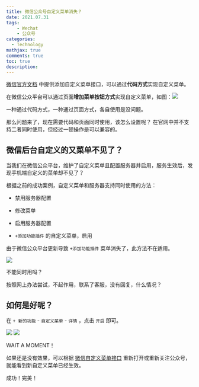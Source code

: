 ```yaml
---
title: 微信公众号自定义菜单消失？
date: 2021.07.31 
tags: 
    - Wechat
    - 公众号
categories: 
  - Technology
mathjax: true 
comments: true
toc: true
description:
---
```


[微信官方文档](https://developers.weixin.qq.com/doc/offiaccount/Custom_Menus/Creating_Custom-Defined_Menu.html) 中提供添加自定义菜单接口，可以通过**代码方式**实现自定义菜单。

在微信公众平台可以通过页面**增加菜单按钮方式**实现自定义菜单，如图：![](https://wyiyi.github.io/amber/contents/gzh/img.png)

一种通过代码方式，一种通过页面方式，各自使用是没问题。

那么问题来了，现在需要代码和页面同时使用，该怎么设置呢？
在官网中并不支持二者同时使用，但经过一顿操作是可以兼容的。

## 微信后台自定义的又菜单不见了？
当我们在微信公众平台，维护了自定义菜单且配置服务器并启用，服务生效后，发现手机端自定义的菜单却不见了？

根据之前的成功案例，自定义菜单和服务器支持同时使用的方法：

- 禁用服务器配置

- 修改菜单

- 启用服务器配置

- `+添加功能插件` 的自定义菜单，启用

由于微信公众平台更新导致 `+添加功能插件` 菜单消失了，此方法不在适用。

![](https://wyiyi.github.io/amber/contents/gzh/img_1.png)

不能同时用吗？

按照网上办法尝试，不起作用，联系了客服，没有回复，什么情况？

## 如何是好呢？

在 `+ 新的功能` - `自定义菜单` - `详情` ，点击 `开启` 即可。

![](https://wyiyi.github.io/amber/contents/gzh/img_2.png)
![](https://wyiyi.github.io/amber/contents/gzh/img_3.png)

WAIT A MOMENT！

如果还是没有效果，可以根据 [微信自定义菜单接口](https://developers.weixin.qq.com/doc/offiaccount/Custom_Menus/Creating_Custom-Defined_Menu.html)
重新打开或重新关注公众号，就能看到新自定义菜单已经生效。

成功！完美！